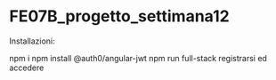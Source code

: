 # FE07B_progetto_settimana12

Installazioni:

npm i
npm install @auth0/angular-jwt
npm run full-stack
registrarsi ed accedere
